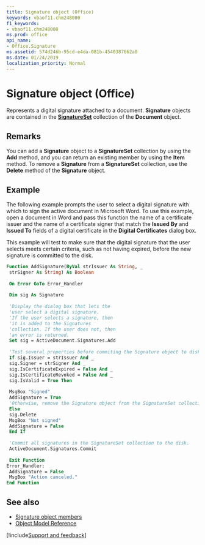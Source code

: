 ```yaml
---
title: Signature object (Office)
keywords: vbaof11.chm248000
f1_keywords:
- vbaof11.chm248000
ms.prod: office
api_name:
- Office.Signature
ms.assetid: 574d246b-95cd-e4da-081b-4540387662a0
ms.date: 01/24/2019
localization_priority: Normal
---
```



# Signature object (Office)

Represents a digital signature attached to a document. **Signature** objects are contained in the **[SignatureSet](office.signatureset.md)** collection of the **Document** object.


## Remarks

You can add a **Signature** object to a **SignatureSet** collection by using the **Add** method, and you can return an existing member by using the **Item** method. To remove a **Signature** from a **SignatureSet** collection, use the **Delete** method of the **Signature** object.


## Example

The following example prompts the user to select a digital signature with which to sign the active document in Microsoft Word. To use this example, open a document in Word and pass this function the name of a certificate issuer and the name of a certificate signer that match the **Issued By** and **Issued To** fields of a digital certificate in the **Digital Certificates** dialog box. 

This example will test to make sure that the digital signature that the user selects meets certain criteria, such as not having expired, before the new signature is committed to the disk.


```vb
Function AddSignature(ByVal strIssuer As String, _ 
 strSigner As String) As Boolean 
 
 On Error GoTo Error_Handler 
 
 Dim sig As Signature 
 
 'Display the dialog box that lets the 
 'user select a digital signature. 
 'If the user selects a signature, then 
 'it is added to the Signatures 
 'collection. If the user does not, then 
 'an error is returned. 
 Set sig = ActiveDocument.Signatures.Add 
 
 'Test several properties before commiting the Signature object to disk. 
 If sig.Issuer = strIssuer And _ 
 sig.Signer = strSigner And _ 
 sig.IsCertificateExpired = False And _ 
 sig.IsCertificateRevoked = False And _ 
 sig.IsValid = True Then 
 
 MsgBox "Signed" 
 AddSignature = True 
 'Otherwise, remove the Signature object from the SignatureSet collection. 
 Else 
 sig.Delete 
 MsgBox "Not signed" 
 AddSignature = False 
 End If 
 
 'Commit all signatures in the SignatureSet collection to the disk. 
 ActiveDocument.Signatures.Commit 
 
 Exit Function 
Error_Handler: 
 AddSignature = False 
 MsgBox "Action canceled." 
End Function
```


## See also

- [Signature object members](overview/Library-Reference/signature-members-office.md)
- [Object Model Reference](overview/Library-Reference/reference-object-library-reference-for-office.md)


[!include[Support and feedback](~/includes/feedback-boilerplate.md)]